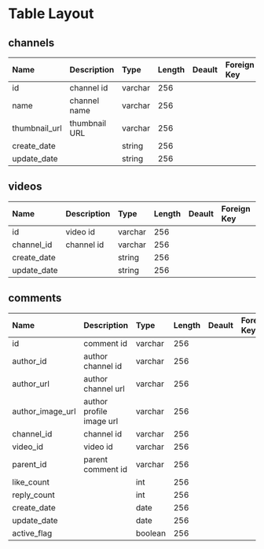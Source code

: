 # Table Layout
## channels
|Name|Description|Type|Length|Deault|Foreign Key|
|:--|:--|:--|:--|:--|:--|
|id|channel id|varchar|256|||
|name|channel name|varchar|256|||
|thumbnail_url|thumbnail URL|varchar|256|||
|create_date||string|256|||
|update_date||string|256|||

## videos
|Name|Description|Type|Length|Deault|Foreign Key|
|:--|:--|:--|:--|:--|:--|
|id|video id|varchar|256|||
|channel_id|channel id|varchar|256|||
|create_date||string|256|||
|update_date||string|256|||

## comments
|Name|Description|Type|Length|Deault|Foreign Key|
|:--|:--|:--|:--|:--|:--|
|id|comment id|varchar|256|||
|author_id|author channel id|varchar|256|||
|author_url|author channel url|varchar|256|||
|author_image_url|author profile image url|varchar|256|||
|channel_id|channel id|varchar|256|||
|video_id|video id|varchar|256|||
|parent_id|parent comment id|varchar|256|||
|like_count||int|256|||
|reply_count||int|256|||
|create_date||date|256|||
|update_date||date|256|||
|active_flag||boolean|256|||
